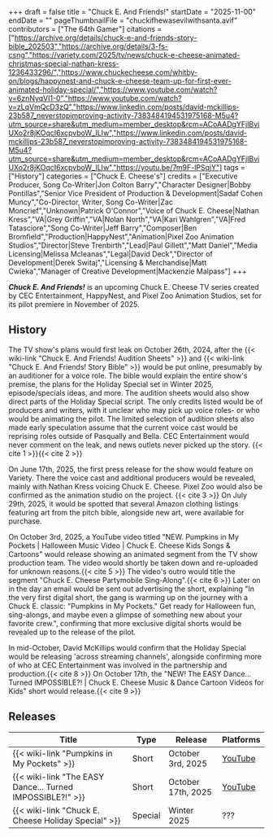 +++
draft = false
title = "Chuck E. And Friends!"
startDate = "2025-11-00"
endDate = ""
pageThumbnailFile = "chuckifhewasevilwithsanta.avif"
contributors = ["The 64th Gamer"]
citations = ["https://archive.org/details/chuck-e-and-friends-story-bible_202503","https://archive.org/details/3-fs-csng","https://variety.com/2025/tv/news/chuck-e-cheese-animated-christmas-special-nathan-kress-1236433296/","https://www.chuckecheese.com/whitby-on/blogs/happynest-and-chuck-e-cheese-team-up-for-first-ever-animated-holiday-special/","https://www.youtube.com/watch?v=6znNyqVI1-0","https://www.youtube.com/watch?v=zLqVmQcD3zQ","https://www.linkedin.com/posts/david-mckillips-23b587_neverstopimproving-activity-7383484194531975168-M5u4?utm_source=share&utm_medium=member_desktop&rcm=ACoAADgYFjIBviUXo2r8jKOqcI6xcpvboW_ILIw","https://www.linkedin.com/posts/david-mckillips-23b587_neverstopimproving-activity-7383484194531975168-M5u4?utm_source=share&utm_medium=member_desktop&rcm=ACoAADgYFjIBviUXo2r8jKOqcI6xcpvboW_ILIw","https://youtu.be/7m9F-lPSqjY"]
tags = ["History"]
categories = ["Chuck E. Cheese's"]
credits = ["Executive Producer, Song Co-Writer|Jon Colton Barry","Character Designer|Bobby Pontillas","Senior Vice President of Production & Development|Sadaf Cohen Muncy","Co-Director, Writer, Song Co-Writer|Zac Moncrief","Unknown|Patrick O'Connor","Voice of Chuck E. Cheese|Nathan Kress","VA|Grey Griffin","VA|Nolan North","VA|Kari Wahlgren","VA|Fred Tatasciore","Song Co-Writer|Jeff Barry","Composer|Ben Bromfield","Production|HappyNest","Animation|Pixel Zoo Animation Studios","Director|Steve Trenbirth","Lead|Paul Gillett","Matt Daniel","Media Licensing|Melissa Mcleanas","Legal|David Deck","Director of Development|Derek Switaj","Licensing & Merchandise|Matt Cwieka","Manager of Creative Development|Mackenzie Malpass"]
+++

***Chuck E. And Friends!*** is an upcoming Chuck E. Cheese TV series created by CEC Entertainment, HappyNest, and Pixel Zoo Animation Studios, set for its pilot premiere in November of 2025.

## History
The TV show's plans would first leak on October 26th, 2024, after the {{< wiki-link "Chuck E. And Friends! Audition Sheets" >}} and {{< wiki-link "Chuck E. And Friends! Story Bible" >}} would be put online, presumably by an auditioner for a voice role. The bible would explain the entire show's premise, the plans for the Holiday Special set in Winter 2025, episode/specials ideas, and more. The audition sheets would also show direct parts of the Holiday Special script. The only credits listed would be of producers and writers, with it unclear who may pick up voice roles- or who would be animating the pilot. The limited selection of audition sheets also made early speculation assume that the current voice cast would be reprising roles outside of Pasqually and Bella. CEC Entertainment would never comment on the leak, and news outlets never picked up the story. {{< cite 1 >}}{{< cite 2 >}}

On June 17th, 2025, the first press release for the show would feature on Variety. There the voice cast and additional producers would be revealed, mainly with Nathan Kress voicing Chuck E. Cheese. Pixel Zoo would also be confirmed as the animation studio on the project. {{< cite 3 >}} On July 29th, 2025, it would be spotted that several Amazon clothing listings featuring art from the pitch bible, alongside new art, were available for purchase. 

On October 3rd, 2025, a YouTube video titled "NEW. Pumpkins in My Pockets | Halloween Music Video | Chuck E. Cheese Kids Songs & Cartoons" would release showing an animated segment from the TV show production team. The video would shortly be taken down and re-uploaded for unknown reasons.{{< cite 5 >}} The video's outro would title the segment "Chuck E. Cheese Partymobile Sing-Along".{{< cite 6 >}} Later on in the day an email would be sent out advertising the short, explaining "In the very first digital short, the gang is warming up on the journey with a Chuck E. classic: "Pumpkins in My Pockets." Get ready for Halloween fun, sing-alongs, and maybe even a glimpse of something new about your favorite crew.", confirming that more exclusive digital shorts would be revealed up to the release of the pilot.

In mid-October, David McKillips would confirm that the Holiday Special would be releasing 'across streaming channels', alongside confirming more of who at CEC Entertainment was involved in the partnership and production.{{< cite 8 >}} On October 17th, the "NEW! The EASY Dance... Turned IMPOSSIBLE?! | Chuck E. Cheese Music & Dance Cartoon Videos for Kids" short would release.{{< cite 9 >}}

## Releases

| Title                                                     | Type    | Release            | Platforms                                  |
|-----------------------------------------------------------|---------|--------------------|--------------------------------------------|
| {{< wiki-link "Pumpkins in My Pockets" >}}                | Short   | October 3rd, 2025  | [YouTube](https://youtu.be/zLqVmQcD3zQ)    |
| {{< wiki-link "The EASY Dance... Turned IMPOSSIBLE?!" >}} | Short   | October 17th, 2025 | [YouTube](https://youtu.be/7m9F-lPSqjY)    |
| {{< wiki-link "Chuck E. Cheese Holiday Special" >}}       | Special | Winter 2025        | ???                                        |